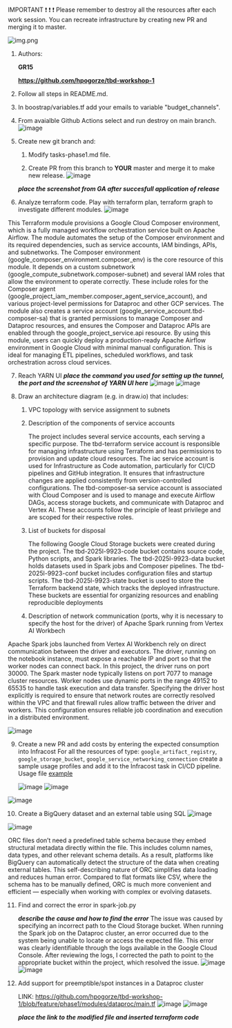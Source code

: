 IMPORTANT ❗ ❗ ❗ Please remember to destroy all the resources after each work session. You can recreate infrastructure by creating new PR and merging it to master.
  
![img.png](doc/figures/destroy.png)

1. Authors:

   **GR15**

   **https://github.com/hpogorze/tbd-workshop-1**
   
2. Follow all steps in README.md.

3. In boostrap/variables.tf add your emails to variable "budget_channels".

4. From avaialble Github Actions select and run destroy on main branch.
   ![image](https://github.com/user-attachments/assets/d851c467-58ff-438e-ac57-6df376207eb1)

5. Create new git branch and:
    1. Modify tasks-phase1.md file.
    
    2. Create PR from this branch to **YOUR** master and merge it to make new release. 
    ![image](https://github.com/user-attachments/assets/d5c7af96-92db-460a-8383-669434f194be)

    ***place the screenshot from GA after succesfull application of release***


6. Analyze terraform code. Play with terraform plan, terraform graph to investigate different modules.
![image](https://github.com/user-attachments/assets/edc06c53-cab4-46ed-ad0c-e99e2fdd8cea)


This Terraform module provisions a Google Cloud Composer environment, which is a fully managed workflow orchestration service built on Apache Airflow. The module automates the setup of the Composer environment and its required dependencies, such as service accounts, IAM bindings, APIs, and subnetworks.
The Composer environment (google_composer_environment.composer_env) is the core resource of this module. It depends on a custom subnetwork (google_compute_subnetwork.composer-subnet) and several IAM roles that allow the environment to operate correctly. These include roles for the Composer agent (google_project_iam_member.composer_agent_service_account), and various project-level permissions for Dataproc and other GCP services.
The module also creates a service account (google_service_account.tbd-composer-sa) that is granted permissions to manage Composer and Dataproc resources, and ensures the Composer and Dataproc APIs are enabled through the google_project_service.api resource.
By using this module, users can quickly deploy a production-ready Apache Airflow environment in Google Cloud with minimal manual configuration. This is ideal for managing ETL pipelines, scheduled workflows, and task orchestration across cloud services.
   
7. Reach YARN UI
 ***place the command you used for setting up the tunnel, the port and the screenshot of YARN UI here***
   ![image](https://github.com/user-attachments/assets/528e56c5-b7e1-490c-8109-43c951841991)
![image](https://github.com/user-attachments/assets/d387b6d6-9ec3-4a96-a4ad-c942cc2aaf70)

8. Draw an architecture diagram (e.g. in draw.io) that includes:
    1. VPC topology with service assignment to subnets
    2. Description of the components of service accounts
       
       The project includes several service accounts, each serving a specific purpose. The tbd-terraform service account is responsible for managing infrastructure using Terraform and has permissions to provision and update cloud resources. The iac service account is used for Infrastructure as Code automation, particularly for CI/CD pipelines and GitHub integration. It ensures that infrastructure changes are applied consistently from version-controlled configurations. The tbd-composer-sa service account is associated with Cloud Composer and is used to manage and execute Airflow DAGs, access storage buckets, and communicate with Dataproc and Vertex AI. These accounts follow the principle of least privilege and are scoped for their respective roles.
       
    3. List of buckets for disposal
       
       The following Google Cloud Storage buckets were created during the project. The tbd-2025l-9923-code bucket contains source code, Python scripts, and Spark libraries. The tbd-2025l-9923-data bucket holds datasets used in Spark jobs and Composer pipelines. The tbd-2025l-9923-conf bucket includes configuration files and startup scripts. The tbd-2025l-9923-state bucket is used to store the Terraform backend state, which tracks the deployed infrastructure. These buckets are essential for organizing resources and enabling reproducible deployments
       
    4. Description of network communication (ports, why it is necessary to specify the host for the driver) of Apache Spark running from Vertex AI Workbech
       
  Apache Spark jobs launched from Vertex AI Workbench rely on direct communication between the driver and executors. The driver, running on the notebook instance, must expose a reachable IP and port so that the worker nodes can connect back. In this project, the driver runs on port 30000. The Spark master node typically listens on port 7077 to manage cluster resources. Worker nodes use dynamic ports in the range 49152 to 65535 to handle task execution and data transfer. Specifying the driver host explicitly is required to ensure that network routes are correctly resolved within the VPC and that firewall rules allow traffic between the driver and workers. This configuration ensures reliable job coordination and execution in a distributed environment.

  ![image](https://github.com/user-attachments/assets/18f05f32-005c-4d0e-aed3-e4e307f16e79)

   

9. Create a new PR and add costs by entering the expected consumption into Infracost
For all the resources of type: `google_artifact_registry`, `google_storage_bucket`, `google_service_networking_connection`
create a sample usage profiles and add it to the Infracost task in CI/CD pipeline. Usage file [example](https://github.com/infracost/infracost/blob/master/infracost-usage-example.yml) 

   ![image](https://github.com/user-attachments/assets/812fcdeb-2421-4c25-a5fc-e8f414d08d75)
![image](https://github.com/user-attachments/assets/73659779-2a6f-4a61-bafc-7fef4c0099a4)

![image](https://github.com/user-attachments/assets/3fc3acec-de3d-45d9-8bd8-a09a9eda61f1)

10. Create a BigQuery dataset and an external table using SQL
    ![image](https://github.com/user-attachments/assets/1b1b4282-c937-4721-8a35-093c192fc3f2)

  ![image](https://github.com/user-attachments/assets/56746766-8402-45d1-86db-f877694ddd20)

  ORC files don’t need a predefined table schema because they embed structural metadata directly within the file. This includes column names, data types, and other relevant schema details. As a result, platforms like BigQuery can automatically detect the structure of the data when creating external tables. This self-describing nature of ORC simplifies data loading and reduces human error. Compared to flat formats like CSV, where the schema has to be manually defined, ORC is much more convenient and efficient — especially when working with complex or evolving datasets.

11. Find and correct the error in spark-job.py

    ***describe the cause and how to find the error***
    The issue was caused by specifying an incorrect path to the Cloud Storage bucket. When running the Spark job on the Dataproc cluster, an error occurred due to the system being unable to locate or access the expected file. This error was clearly identifiable through the logs available in the Google Cloud Console. After reviewing the logs, I corrected the path to point to the appropriate bucket within the project, which resolved the issue.
![image](https://github.com/user-attachments/assets/1afc5784-453b-4696-aecf-d7974858ae4f)
![image](https://github.com/user-attachments/assets/fd853ed3-bb76-480d-a0f2-643966c120c2)


12. Add support for preemptible/spot instances in a Dataproc cluster

    LINK: https://github.com/hpogorze/tbd-workshop-1/blob/feature/phase1/modules/dataproc/main.tf
![image](https://github.com/user-attachments/assets/f7f9bcab-68ec-4d60-b3b3-8ab3c8a79359)
![image](https://github.com/user-attachments/assets/1984f661-966a-42a2-bf4a-c667d311d9a2)

    ***place the link to the modified file and inserted terraform code***
    
    
